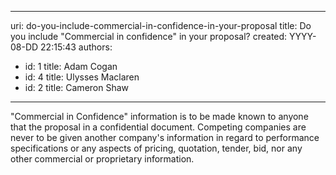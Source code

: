 

---
uri: do-you-include-commercial-in-confidence-in-your-proposal
title: Do you include "Commercial in confidence" in your proposal?
created: YYYY-08-DD 22:15:43
authors:
  - id: 1
    title: Adam Cogan
  - id: 4
    title: Ulysses Maclaren
  - id: 2
    title: Cameron Shaw
---




<span class='intro'> <p class="ssw15-rteElement-P">&quot;Commercial in Confidence&quot; information is to be made known to anyone that the proposal in a confidential document. Competing companies are never to be given another company's information in regard to performance specifications or any aspects of pricing, quotation, tender, bid, nor any other commercial or proprietary information.​​​<br></p> </span>

<p>​<br><br></p>


